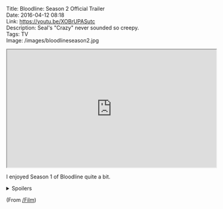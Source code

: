 Title: Bloodline: Season 2 Official Trailer  
Date: 2016-04-12 08:18  
Link: https://youtu.be/XOBrUPASutc  
Description: Seal's "Crazy" never sounded so creepy.  
Tags: TV  
Image: /images/bloodlineseason2.jpg  

<iframe class="radius" width="560" height="315" src="https://www.youtube-nocookie.com/embed/XOBrUPASutc?rel=0&amp;showinfo=0" allowfullscreen></iframe>

I enjoyed Season 1 of Bloodline quite a bit.

<details class="spoilers">
  <summary class="spoilers-tagline">Spoilers</summary>
  <div class="spoilers-content">
  
  However, that the show's strongest character, Danny Chandler (portrayed by [Ben Mendelsohn][2]), was killed off at the end of the first season didn't exactly leave me hopeful for a worthwhile season 2. I guess we'll have to wait and see.
  
  </div>
</details>

(From [/Film][1])

[1]: http://www.slashfilm.com/bloodline-season-2-trailer/ "Source post on /Film"
[2]: https://en.wikipedia.org/wiki/Ben_Mendelsohn "Wikipedia: Ben Mendelsohn"